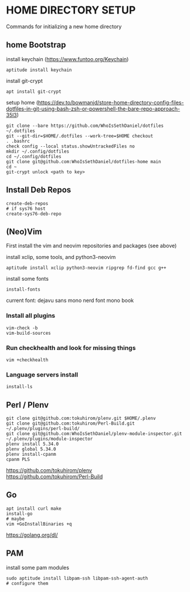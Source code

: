# HOME DIRECTORY SETUP

Commands for initializing a new home directory

## home Bootstrap

install keychain (https://www.funtoo.org/Keychain)
```
aptitude install keychain
```

install git-crypt
```
apt install git-crypt
```

setup home (https://dev.to/bowmanjd/store-home-directory-config-files-dotfiles-in-git-using-bash-zsh-or-powershell-the-bare-repo-approach-35l3)
```
git clone --bare https://github.com/WhoIsSethDaniel/dotfiles ~/.dotfiles
git --git-dir=$HOME/.dotfiles --work-tree=$HOME checkout
. .bashrc
check config --local status.showUntrackedFiles no
mkdir ~/.config/dotfiles
cd ~/.config/dotfiles
git clone git@github.com:WhoIsSethDaniel/dotfiles-home main
cd ~
git-crypt unlock <path to key>
```

## Install Deb Repos

```
create-deb-repos
# if sys76 host
create-sys76-deb-repo
```

## (Neo)Vim

First install the vim and neovim repositories and packages (see above)

install xclip, some tools, and python3-neovim
```
aptitude install xclip python3-neovim ripgrep fd-find gcc g++
```

install some fonts
```
install-fonts
```
current font: dejavu sans mono nerd font mono book

### Install all plugins
```
vim-check -b
vim-build-sources
```

### Run checkhealth and look for missing things
```
vim +checkhealth
```

### Language servers install

```
install-ls
```

## Perl / Plenv

```
git clone git@github.com:tokuhirom/plenv.git $HOME/.plenv
git clone git@github.com:tokuhirom/Perl-Build.git ~/.plenv/plugins/perl-build/
git clone git@github.com:WhoIsSethDaniel/plenv-module-inspector.git ~/.plenv/plugins/module-inspector
plenv install 5.34.0
plenv global 5.34.0
plenv install-cpanm
cpanm PLS
```
https://github.com/tokuhirom/plenv <br>
https://github.com/tokuhirom/Perl-Build

## Go

```
apt install curl make
install-go
# maybe
vim +GoInstallBinaries +q  
```
https://golang.org/dl/

## PAM

install some pam modules 
```
sudo aptitude install libpam-ssh libpam-ssh-agent-auth
# configure them
```
